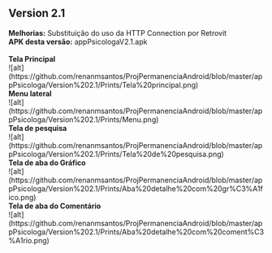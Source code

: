 <h2>Version 2.1</h2>
<b>Melhorias:</b> Substituição do uso da HTTP Connection por Retrovit<br>
<b>APK desta versão:</b> appPsicologaV2.1.apk
<br><br>
<b>Tela Principal</b><br>
![alt](https://github.com/renanmsantos/ProjPermanenciaAndroid/blob/master/appPsicologa/Version%202.1/Prints/Tela%20principal.png)<br>
<b>Menu lateral</b><br>
![alt](https://github.com/renanmsantos/ProjPermanenciaAndroid/blob/master/appPsicologa/Version%202.1/Prints/Menu.png)<br>
<b>Tela de pesquisa</b><br>
![alt](https://github.com/renanmsantos/ProjPermanenciaAndroid/blob/master/appPsicologa/Version%202.1/Prints/Tela%20de%20pesquisa.png)<br>
<b>Tela de aba do Gráfico</b><br>
![alt](https://github.com/renanmsantos/ProjPermanenciaAndroid/blob/master/appPsicologa/Version%202.1/Prints/Aba%20detalhe%20com%20gr%C3%A1fico.png)<br>
<b>Tela de aba do Comentário</b><br>
![alt](https://github.com/renanmsantos/ProjPermanenciaAndroid/blob/master/appPsicologa/Version%202.1/Prints/Aba%20detalhe%20com%20coment%C3%A1rio.png)<br>




